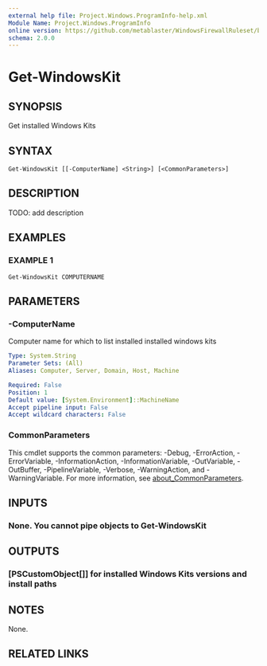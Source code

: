 ```yaml
---
external help file: Project.Windows.ProgramInfo-help.xml
Module Name: Project.Windows.ProgramInfo
online version: https://github.com/metablaster/WindowsFirewallRuleset/blob/develop/Modules/Project.Windows.ProgramInfo/Help/en-US/Get-WindowsKit.md
schema: 2.0.0
---
```


# Get-WindowsKit

## SYNOPSIS
Get installed Windows Kits

## SYNTAX

```
Get-WindowsKit [[-ComputerName] <String>] [<CommonParameters>]
```

## DESCRIPTION
TODO: add description

## EXAMPLES

### EXAMPLE 1
```
Get-WindowsKit COMPUTERNAME
```

## PARAMETERS

### -ComputerName
Computer name for which to list installed installed windows kits

```yaml
Type: System.String
Parameter Sets: (All)
Aliases: Computer, Server, Domain, Host, Machine

Required: False
Position: 1
Default value: [System.Environment]::MachineName
Accept pipeline input: False
Accept wildcard characters: False
```

### CommonParameters
This cmdlet supports the common parameters: -Debug, -ErrorAction, -ErrorVariable, -InformationAction, -InformationVariable, -OutVariable, -OutBuffer, -PipelineVariable, -Verbose, -WarningAction, and -WarningVariable. For more information, see [about_CommonParameters](http://go.microsoft.com/fwlink/?LinkID=113216).

## INPUTS

### None. You cannot pipe objects to Get-WindowsKit
## OUTPUTS

### [PSCustomObject[]] for installed Windows Kits versions and install paths
## NOTES
None.

## RELATED LINKS
